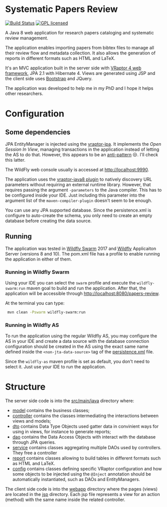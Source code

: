 # Systematic Papers Review

[![Build Status](https://img.shields.io/travis/manoelcampos/papers-review/master.svg)](https://travis-ci.org/manoelcampos/papers-review) [![GPL licensed](https://img.shields.io/badge/license-GPL-blue.svg)](http://www.gnu.org/licenses/gpl-3.0)


A Java 8 web application for research papers cataloging and systematic review management.

The application enables importing papers from bibtex files to manage all their review flow and metadata collection.
It also allows the generation of reports in different formats such as HTML and LaTeX.

It's an MVC application built in the server side with [VRaptor 4 web framework](http://vraptor.org), JPA 2.1 with Hibernate 4.
Views are generated using JSP and the client side uses [Bootstrap](http://getbootstrap.com) and JQuery.

The application was developed to help me in my PhD and I hope it helps other researchers.

# Configuration

## Some dependencies
JPA EntityManager is injected using the [vraptor-jpa](http://www.vraptor.org/en/docs/plugins/#vraptor-jpa). It
implements the *Open Session In View*, managing transactions in the application instead of letting the AS to do that.
However, this appears to be an [anti-pattern](https://vladmihalcea.com/2016/05/30/the-open-session-in-view-anti-pattern) :unamused:. I'll check this latter.

The WildFly web console usually is accessed at [http://localhost:9990](http://localhost:9990).

The application uses the [vraptor-java8 plugin](http://www.vraptor.org/en/docs/plugins/#vraptor-java-8) to natively
discovery URL parameters without requiring an external runtime library. 
However, that requires passing the argument `-parameters` to the Java compiler. 
This has to be configured inside your IDE. Just including this parameter
into the argument list of the `maven-compiler-plugin` doesn't seem to be enough.

You can use any JPA supported database. Since the persistence.xml is configure to auto-create the schema, 
you only need to create an empty database before creating the data source.

## Running
The application was tested in [Wildfly Swarm](http://wildfly-swarm.io) 2017 and [Wildfly](http://wildfly.org) Applicaiton Server (versions 8 and 10).
The pom.xml file has a profile to enable running the application in either of them. 

### Running in Wildfly Swarm
Using your IDE you can select the `swarm` profile and execute the `wildfly-swarm:run` maven goal to build and run the application.
After that, the application will be accessible through <http://localhost:8080/papers-review>.

At the terminal you can type:
```bash
 mvn clean -Pswarm wildfly-swarm:run
 ```

### Running in Wildfly AS
To run the application using the regular Wildfly AS, you may configure the AS in your IDE
and create a data source with the database connection configuration should be created in the AS
using the exact same name defined inside the `<non-jta-data-source>` tag of the [persistence.xml](/src/main/resources/META-INF/persistence.xml) file.

Since the `wildfly-as` maven profile is set as default, you don't need to select it.
Just use your IDE to run the application.

# Structure

The server side code is into the [src/main/java](/src/main/java) directory where:

- [model](/src/main/java/com/manoelcampos/papersreview/model) contains the business classes;
- [controller](/src/main/java/com/manoelcampos/papersreview/controller) contains the classes intermediating the interactions between views and models;
- [dto](/src/main/java/com/manoelcampos/papersreview/dto) contains Data Type Objects used gatter data in convinient ways for using in views, for instance to generate reports;
- [dao](/src/main/java/com/manoelcampos/papersreview/dao) contains the Data Access Objects with interact with the database through JPA queries.
- [service](/src/main/java/com/manoelcampos/papersreview/service) contains classes aggregating multiple DAOs used by controllers. They free a controller 
- [report](/src/main/java/com/manoelcampos/papersreview/report) contains classes allowing to build tables in different formats such as HTML and LaTeX.
- [config](/src/main/java/com/manoelcampos/papersreview/config) contains classes defining specific VRaptor configuration
and how some objects to be injected using the `@Inject` annotation should be automatically instantiated, such as DAOs and EntityManagers.

The client side code is into the [webapp](/src/main/webapp) directory where the pages (views) are 
located in the [jsp](/src/main/webapp/WEB-INF/jsp) directory. Each jsp file represents
a view for an action (method) with the same name inside the related controller.
 